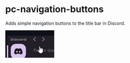 # pc-navigation-buttons

Adds simple navigation buttons to the title bar in Discord.

![](./preview.gif)